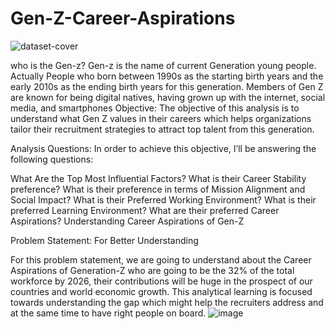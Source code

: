 # Gen-Z-Career-Aspirations
![dataset-cover](https://github.com/Sravanthi-Duddeti/Gen-Z-Career-Aspirations/assets/128029018/6f31e4c4-c0a1-46df-ab12-3f80d9581619)


who is the Gen-z?
 Gen-z is the name of current Generation young people. Actually People who born between 1990s as the starting birth years and the early 2010s as the ending birth years for this generation. Members of Gen Z are known for being digital natives, having grown up with the internet, social media, and smartphones
Objective:
The objective of this analysis is to understand what Gen Z values in their careers which helps organizations tailor their recruitment strategies to attract top talent from this generation.

Analysis Questions:
In order to achieve this objective, I’ll be answering the following questions:

What Are the Top Most Influential Factors?
What is their Career Stability preference?
What is their preference in terms of Mission Alignment and Social Impact?
What is their Preferred Working Environment?
What is their preferred Learning Environment?
What are their preferred Career Aspirations?
Understanding Career Aspirations of Gen-Z

Problem Statement: For Better Understanding

For this problem statement, we are going to understand about the Career Aspirations of Generation-Z who are going to be the 32% of the total workforce by 2026, their contributions will be huge in the prospect of our countries and world economic growth. 
This analytical learning is focused towards understanding the gap which might help the recruiters address and at the same time to have right people on board.
![image](https://github.com/Sravanthi-Duddeti/Gen-Z-Career-Aspirations/assets/128029018/58c0038a-0abc-44c5-a46a-00d6c061369c)



